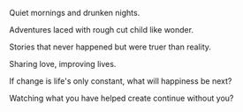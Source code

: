 Quiet mornings and drunken nights.

Adventures laced with rough cut child like wonder.

Stories that never happened but were truer than reality.

Sharing love, improving lives.

If change is life's only constant, what will happiness be next?

Watching what you have helped create continue without you?
